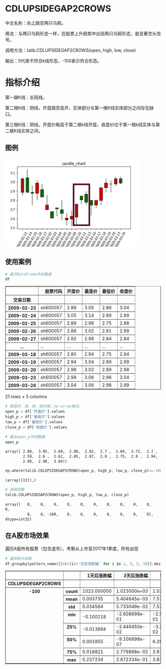 
# CDLUPSIDEGAP2CROWS

中文名称：向上跳空两只乌鸦。

用法：与两只乌鸦形态一样，在股票上升趋势中出现两只乌鸦形态，是显著空头信号。

调用方法：talib.CDLUPSIDEGAP2CROWS(open, high, low, close)

输出：0代表不符合k线形态，-100表示符合形态。

# 指标介绍
第一跟K线：长阳线。

第二根K线：阴线，开盘跳空高开，实体部分与第一根K线实体部分之间存在缺口。

第三根K线：阴线，开盘价略高于第二根k线开盘，收盘价位于第一根k线实体与第二根K线实体之间。

## 图例

![CDLUPSIDEGAP2CROWS](/assets/CDLUPSIDEGAP2CROWS图例.png)

## 使用案例


```python
# 展示DataFrame中的数据
df
```




<div>
<style>
    .dataframe thead tr:only-child th {
        text-align: right;
    }
    
    .dataframe thead th {
        text-align: left;
    }
    
    .dataframe tbody tr th {
        vertical-align: top;
    }
</style>
<table border="1" class="dataframe">
  <thead>
    <tr style="text-align: right;">
      <th></th>
      <th>股票代码</th>
      <th>开盘价</th>
      <th>最高价</th>
      <th>最低价</th>
      <th>收盘价</th>
    </tr>
    <tr>
      <th>交易日期</th>
      <th></th>
      <th></th>
      <th></th>
      <th></th>
      <th></th>
    </tr>
  </thead>
  <tbody>
    <tr>
      <th>2009-02-23</th>
      <td>sh600057</td>
      <td>2.89</td>
      <td>3.05</td>
      <td>2.86</td>
      <td>3.04</td>
    </tr>
    <tr>
      <th>2009-02-24</th>
      <td>sh600057</td>
      <td>3.05</td>
      <td>3.14</td>
      <td>2.89</td>
      <td>2.89</td>
    </tr>
    <tr>
      <th>2009-02-25</th>
      <td>sh600057</td>
      <td>2.89</td>
      <td>2.96</td>
      <td>2.75</td>
      <td>2.88</td>
    </tr>
    <tr>
      <th>2009-02-26</th>
      <td>sh600057</td>
      <td>2.88</td>
      <td>3.02</td>
      <td>2.81</td>
      <td>2.99</td>
    </tr>
    <tr>
      <th>2009-02-27</th>
      <td>sh600057</td>
      <td>2.92</td>
      <td>2.98</td>
      <td>2.84</td>
      <td>2.84</td>
    </tr>
    <tr>
      <th>...</th>
      <td>...</td>
      <td>...</td>
      <td>...</td>
      <td>...</td>
      <td>...</td>
    </tr>
    <tr>
      <th>2009-03-18</th>
      <td>sh600057</td>
      <td>2.80</td>
      <td>2.94</td>
      <td>2.75</td>
      <td>2.94</td>
    </tr>
    <tr>
      <th>2009-03-19</th>
      <td>sh600057</td>
      <td>2.94</td>
      <td>3.04</td>
      <td>2.89</td>
      <td>2.99</td>
    </tr>
    <tr>
      <th>2009-03-20</th>
      <td>sh600057</td>
      <td>2.98</td>
      <td>3.02</td>
      <td>2.89</td>
      <td>2.98</td>
    </tr>
    <tr>
      <th>2009-03-23</th>
      <td>sh600057</td>
      <td>2.98</td>
      <td>3.06</td>
      <td>2.96</td>
      <td>3.04</td>
    </tr>
    <tr>
      <th>2009-03-24</th>
      <td>sh600057</td>
      <td>3.04</td>
      <td>3.06</td>
      <td>2.98</td>
      <td>2.99</td>
    </tr>
  </tbody>
</table>
<p>21 rows × 5 columns</p>
</div>




```python
# 赋值开、高、收、低价格，np.array格式。
open_p = df['开盘价'].values
high_p = df['最高价'].values
low_p = df['最低价'].values
close_p = df['收盘价'].values
```


```python
# 展示open_p中的数据
open_p
```




    array([ 2.89,  3.05,  2.89,  2.88,  2.92,  2.7 ,  2.68,  2.72,  2.7 ,
            2.59,  2.6 ,  2.62,  2.85,  2.87,  2.8 ,  2.75,  2.8 ,  2.94,
            2.98,  2.98,  3.04])




```python
np.where(talib.CDLUPSIDEGAP2CROWS(open_p, high_p, low_p, close_p)==-100)
```




    (array([13]),)




```python
# 调用函数
talib.CDLUPSIDEGAP2CROWS(open_p, high_p, low_p, close_p)
```




    array([   0,    0,    0,    0,    0,    0,    0,    0,    0,    0,    0,
              0,    0, -100,    0,    0,    0,    0,    0,    0,    0], dtype=int32)



## 在A股市场效果
遍历A股所有股票（包含退市），考察从上市至2017年1季度，所有出现


```python
# 展现统计结果
df.groupby(pattern_name)[[str(i)+'天后涨跌幅' for i in 1, 3, 5, 10]].describe().stack()
```




<div>
<style>
    .dataframe thead tr:only-child th {
        text-align: right;
    }
    
    .dataframe thead th {
        text-align: left;
    }
    
    .dataframe tbody tr th {
        vertical-align: top;
    }
</style>
<table border="1" class="dataframe">
  <thead>
    <tr style="text-align: right;">
      <th></th>
      <th></th>
      <th>1天后涨跌幅</th>
      <th>3天后涨跌幅</th>
      <th>5天后涨跌幅</th>
      <th>10天后涨跌幅</th>
    </tr>
    <tr>
      <th>CDLUPSIDEGAP2CROWS</th>
      <th></th>
      <th></th>
      <th></th>
      <th></th>
      <th></th>
    </tr>
  </thead>
  <tbody>
    <tr>
      <th rowspan="8" valign="top">-100</th>
      <th>count</th>
      <td>1023.000000</td>
      <td>1.023000e+03</td>
      <td>1.023000e+03</td>
      <td>1023.000000</td>
    </tr>
    <tr>
      <th>mean</th>
      <td>0.003735</td>
      <td>5.404645e-03</td>
      <td>7.574009e-03</td>
      <td>0.010445</td>
    </tr>
    <tr>
      <th>std</th>
      <td>0.034564</td>
      <td>5.733049e-02</td>
      <td>7.522322e-02</td>
      <td>0.112021</td>
    </tr>
    <tr>
      <th>min</th>
      <td>-0.100218</td>
      <td>-2.608698e-01</td>
      <td>-2.521741e-01</td>
      <td>-0.491572</td>
    </tr>
    <tr>
      <th>25%</th>
      <td>-0.013694</td>
      <td>-2.446450e-02</td>
      <td>-3.217338e-02</td>
      <td>-0.047496</td>
    </tr>
    <tr>
      <th>50%</th>
      <td>0.001855</td>
      <td>-9.106898e-07</td>
      <td>6.287444e-08</td>
      <td>-0.000627</td>
    </tr>
    <tr>
      <th>75%</th>
      <td>0.018821</td>
      <td>2.779898e-02</td>
      <td>3.976559e-02</td>
      <td>0.051811</td>
    </tr>
    <tr>
      <th>max</th>
      <td>0.237234</td>
      <td>2.872334e-01</td>
      <td>3.831037e-01</td>
      <td>0.939528</td>
    </tr>
  </tbody>
</table>
</div>



